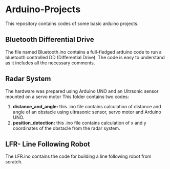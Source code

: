 # Arduino-Projects
This repository contains codes of some basic arduino projects.

## Bluetooth Differential Drive
The file named Bluetooth.ino contains a full-fledged arduino code to run a bluetooth controlled DD (Differential Drive). The code is easy to understand as it includes all the necessary comments.

## Radar System
The hardware was prepared using Arduino UNO and an Ultrsonic sensor mounted on a servo motor
This folder contains two codes:
1. **distance_and_angle:** this .ino file contains calculation of distance and angle of an obstacle using ultrasonic sensor, servo motor and Arduino UNO.
2. **position_detection:** this .ino file contains calculation of x and y coordinates of the obstacle from the radar system.

## LFR- Line Following Robot
The LFR.ino contains the code for building a line following robot from scratch.